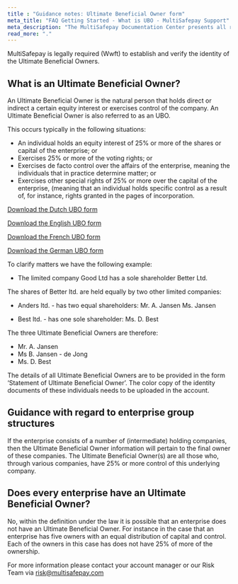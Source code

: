 ```yaml
---
title : "Guidance notes: Ultimate Beneficial Owner form"
meta_title: "FAQ Getting Started - What is UBO - MultiSafepay Support"
meta_description: "The MultiSafepay Documentation Center presents all relevant information about our Plugins and API. You can also find support pages for Payment Methods, Tools and General Questions as well as the contact details of our Support and Integration Teams."
read_more: "."
---
```

MultiSafepay is legally required (Wwft) to establish and verify the identity of the Ultimate Beneficial Owners.

## What is an Ultimate Beneficial Owner?

An Ultimate Beneficial Owner is the natural person that holds direct or indirect a certain equity interest or exercises control of the company. An Ultimate Beneficial Owner is also referred to as an UBO.

This occurs typically in the following situations:

* An individual holds an equity interest of 25% or more of the shares or capital of the enterprise; or
* Exercises 25% or more of the voting rights; or
* Exercises de facto control over the affairs of the enterprise, meaning the individuals that in practice determine matter; or
* Exercises other special rights of 25% or more over the capital of the enterprise, (meaning that an individual holds specific control as a result of, for instance, rights granted in the pages of incorporation.

[Download the Dutch UBO form](/faq/getting-started/form/UBOform_NL_V2.0.pdf)

[Download the English UBO form](/faq/getting-started/form/UBOform_EN_V2.0.pdf)

[Download the French UBO form](/faq/getting-started/form/UBOform_FR.pdf)

[Download the German UBO form](/faq/getting-started/form/UBOform_DE.pdf)

To clarify matters we have the following example:
* The limited company Good Ltd has a sole shareholder Better Ltd.

The shares of Better ltd. are held equally by two other limited companies:

* Anders ltd. - has two equal shareholders:
Mr. A. Jansen
Ms. Jansen

* Best ltd. - has one sole shareholder:
Ms. D. Best

The three Ultimate Beneficial Owners are therefore:
* Mr. A. Jansen
* Ms  B. Jansen - de Jong
* Ms. D. Best

The details of all Ultimate Beneficial Owners are to be provided in the form ‘Statement of Ultimate Beneficial Owner’.  The color copy of the identity documents of these individuals needs to be uploaded in the account.

## Guidance with regard to enterprise group structures

If the enterprise consists of a number of (intermediate) holding companies, then the Ultimate Beneficial Owner information will pertain to the final owner of these companies. The Ultimate Beneficial Owner(s) are all those who, through various companies, have 25% or more control of this underlying company.

## Does every enterprise have an Ultimate Beneficial Owner?

No, within the definition under the law it is possible that an enterprise does not have an Ultimate Beneficial Owner. For instance in the case that an enterprise has five owners with an equal distribution of capital and control. Each of the owners in this case has does not have 25% of more of the ownership.

For more information please contact your account manager or our Risk Team via [risk@multisafepay.com](mailto:risk@multisafepay.com?utm_source=email&utm_medium=docs-website&utm_campaign=guidance-notes-ultimate-beneficial-owner-form%2F)